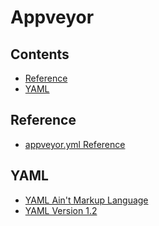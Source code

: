 # Appveyor

<!-- toc -->
## Contents

  * [Reference](#reference)
  * [YAML](#yaml)<!-- endToc -->

## Reference

- [appveyor.yml Reference](https://www.appveyor.com/docs/appveyor-yml/)

## YAML

- [YAML Ain't Markup Language](https://yaml.org/refcard.html)
- [YAML Version 1.2](https://yaml.org/spec/1.2/spec.html)
